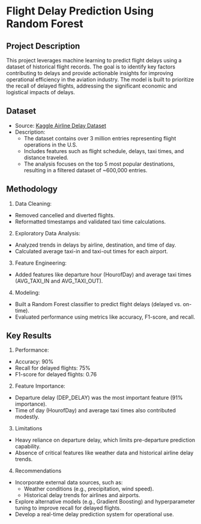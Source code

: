 # Flight Delay Prediction Using Random Forest
## Project Description
This project leverages machine learning to predict flight delays using a dataset of historical flight records. The goal is to identify key factors contributing to delays and provide actionable insights for improving operational efficiency in the aviation industry. The model is built to prioritize the recall of delayed flights, addressing the significant economic and logistical impacts of delays.

## Dataset
- Source: [Kaggle Airline Delay Dataset](https://www.kaggle.com/datasets/patrickzel/flight-delay-and-cancellation-dataset-2019-2023)
- Description:
  - The dataset contains over 3 million entries representing flight operations in the U.S.
  - Includes features such as flight schedule, delays, taxi times, and distance traveled.
  - The analysis focuses on the top 5 most popular destinations, resulting in a filtered dataset of ~600,000 entries.

## Methodology
1. Data Cleaning:
- Removed cancelled and diverted flights.
- Reformatted timestamps and validated taxi time calculations.
2. Exploratory Data Analysis:
- Analyzed trends in delays by airline, destination, and time of day.
- Calculated average taxi-in and taxi-out times for each airport.
3. Feature Engineering:
- Added features like departure hour (HourofDay) and average taxi times (AVG_TAXI_IN and AVG_TAXI_OUT).
4. Modeling:
- Built a Random Forest classifier to predict flight delays (delayed vs. on-time).
- Evaluated performance using metrics like accuracy, F1-score, and recall.

## Key Results
1. Performance:
- Accuracy: 90%
- Recall for delayed flights: 75%
- F1-score for delayed flights: 0.76
2. Feature Importance:
- Departure delay (DEP_DELAY) was the most important feature (91% importance).
- Time of day (HourofDay) and average taxi times also contributed modestly.
3. Limitations
- Heavy reliance on departure delay, which limits pre-departure prediction capability.
- Absence of critical features like weather data and historical airline delay trends.
4. Recommendations
- Incorporate external data sources, such as:
  - Weather conditions (e.g., precipitation, wind speed).
  - Historical delay trends for airlines and airports.
- Explore alternative models (e.g., Gradient Boosting) and hyperparameter tuning to improve recall for delayed flights.
- Develop a real-time delay prediction system for operational use.
